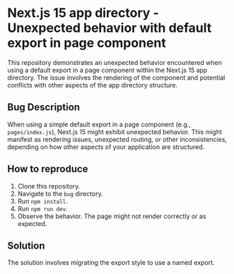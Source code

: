 # Next.js 15 app directory - Unexpected behavior with default export in page component

This repository demonstrates an unexpected behavior encountered when using a default export in a page component within the Next.js 15 app directory.  The issue involves the rendering of the component and potential conflicts with other aspects of the app directory structure.

## Bug Description

When using a simple default export in a page component (e.g., `pages/index.js`), Next.js 15 might exhibit unexpected behavior.  This might manifest as rendering issues, unexpected routing, or other inconsistencies,  depending on how other aspects of your application are structured.

## How to reproduce

1. Clone this repository.
2. Navigate to the `bug` directory.
3. Run `npm install`.
4. Run `npm run dev`.
5. Observe the behavior.  The page might not render correctly or as expected.

## Solution

The solution involves migrating the export style to use a named export.